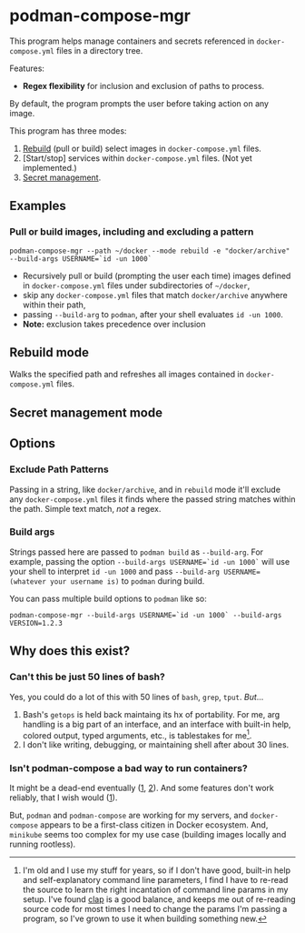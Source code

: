 # podman-compose-mgr

This program helps manage containers and secrets referenced in `docker-compose.yml` files in a directory tree. 

Features:
- **Regex flexibility** for inclusion and exclusion of paths to process.

By default, the program prompts the user before taking action on any image.

This program has three modes:
1. [Rebuild](#rebuild-mode) (pull or build) select images in `docker-compose.yml` files.
2. [Start/stop] services within `docker-compose.yml` files. (Not yet implemented.)
3. [Secret management](#secret-management-mode).

## Examples

### Pull or build images, including and excluding a pattern
``` shell
podman-compose-mgr --path ~/docker --mode rebuild -e "docker/archive" --build-args USERNAME=`id -un 1000`
```
- Recursively pull or build (prompting the user each time) images defined in `docker-compose.yml` files under subdirectories of `~/docker`,
- skip any `docker-compose.yml` files that match `docker/archive` anywhere within their path,
- passing `--build-arg` to `podman`, after your shell evaluates `id -un 1000`.
- **Note:** exclusion takes precedence over inclusion

## Rebuild mode
Walks the specified path and refreshes all images contained in `docker-compose.yml` files.

## Secret management mode

## Options

### Exclude Path Patterns
Passing in a string, like `docker/archive`, and in `rebuild` mode it'll exclude any `docker-compose.yml` files it finds where the passed string matches within the path. Simple text match, *not* a regex.

### Build args
Strings passed here are passed to `podman build` as `--build-arg`. For example, passing the option <code>--build-args USERNAME=&grave;id -un 1000&grave;</code> will use your shell to interpret `id -un 1000` and pass `--build-arg USERNAME=(whatever your username is)` to `podman` during build.

You can pass multiple build options to `podman` like so:
``` shell
podman-compose-mgr --build-args USERNAME=`id -un 1000` --build-args VERSION=1.2.3
```

[^1]: I'm old and I use my stuff for years, so if I don't have good, built-in help and self-explanatory command line parameters, I find I have to re-read the source to learn the right incantation of command line params in my setup. I've found [clap](https://docs.rs/clap/latest/clap/) is a good balance, and keeps me out of re-reading source code for most times I need to change the params I'm passing a program, so I've grown to use it when building something new.

## Why does this exist?

### Can't this be just 50 lines of bash?

Yes, you could do a lot of this with 50 lines of `bash`, `grep`, `tput`. *But*...

1. Bash's `getops` is held back maintaing its hx of portability. For me, arg handling is a big part of an interface, and an interface with built-in help, colored output, typed arguments, etc., is tablestakes for me[^1].
2. I don't like writing, debugging, or maintaining shell after about 30 lines.

### Isn't podman-compose a bad way to run containers?

It might be a dead-end eventually ([1](https://github.com/containers/podman-compose/issues/276), [2](https://github.com/containers/podman-compose/issues/629)). And some features don't work reliably, that I wish would ([1](https://github.com/containers/podman-compose/issues/715)).

But, `podman` and `podman-compose` are working for my servers, and `docker-compose` appears to be a first-class citizen in Docker ecosystem. And, `minikube` seems too complex for my use case (building images locally and running rootless).